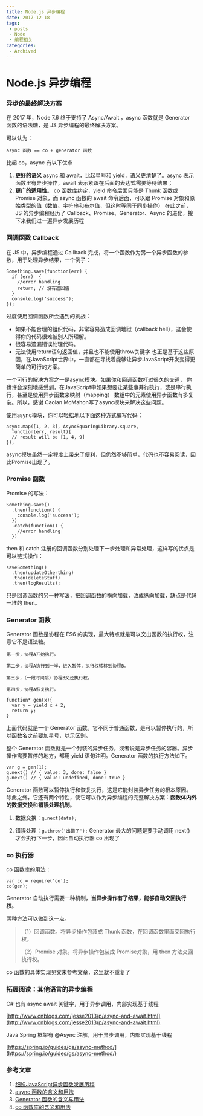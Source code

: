 ```yaml
---
title: Node.js 异步编程
date: 2017-12-18
tags:
 - posts
 - Node
 - 编程相关
categories: 
 - Archived
---
```

# Node.js 异步编程





### 异步的最终解决方案

在 2017 年，Node 7.6 终于支持了 Async/Await ，async 函数就是 Generator 函数的语法糖，是 JS 异步编程的最终解决方案。

可以认为：

`async 函数 == co + generator 函数`

比起 co，async 有以下优点

1. **更好的语义** async 和 await，比起星号和 yield，语义更清楚了。async 表示函数里有异步操作，await 表示紧跟在后面的表达式需要等待结果；
2. **更广的适用性**。 co 函数库约定，yield 命令后面只能是 Thunk 函数或 Promise 对象，而 async 函数的 await 命令后面，可以跟 Promise 对象和原始类型的值（数值、字符串和布尔值，但这时等同于同步操作）
在此之前，JS 的异步编程经历了 Callback、Promise、Generator、Async 的进化，接下来我们过一遍异步发展历程

### 回调函数 Callback

在 JS 中，异步编程通过 Callback 完成，将一个函数作为另一个异步函数的参数，用于处理异步结果，一个例子：

```
Something.save(function(err) {  
  if (err)  {
    //error handling
    return; // 没有返回值
  }
  console.log('success');
});
```

过度使用回调函数所会遇到的挑战：

* 如果不能合理的组织代码，非常容易造成回调地狱（callback hell），这会使得你的代码很难被别人所理解。
* 很容易遗漏错误处理代码。
* 无法使用return语句返回值，并且也不能使用throw关键字
也正是基于这些原因，在JavaScript世界中，一直都在寻找着能够让异步JavaScript开发变得更简单的可行的方案。

一个可行的解决方案之一是async模块。如果你和回调函数打过很久的交道， 你也许会深刻地感受到，在JavaScript中如果想要让某些事并行执行，或是串行执行，甚至是使用异步函数来映射（mapping） 数组中的元素使用异步函数有多复杂。所以，感谢 Caolan McMahon写了async模块来解决这些问题。

使用async模块，你可以轻松地以下面这种方式编写代码：

```
async.map([1, 2, 3], AsyncSquaringLibrary.square,  
  function(err, result){
  // result will be [1, 4, 9]
});
```

async模块虽然一定程度上带来了便利，但仍然不够简单，代码也不容易阅读，因此Promise出现了。

### Promise 函数

Promise 的写法：

```
Something.save()  
  .then(function() {
    console.log('success');
  })
  .catch(function() {
    //error handling
  })
```

then 和 catch 注册的回调函数分别处理下一步处理和异常处理，这样写的优点是可以链式操作：

```
saveSomething()  
  .then(updateOtherthing)
  .then(deleteStuff)  
  .then(logResults);
```

只是回调函数的另一种写法，把回调函数的横向加载，改成纵向加载，缺点是代码一堆的 then。

### Generator 函数

Generator 函数是协程在 ES6 的实现，最大特点就是可以交出函数的执行权，注意它不是语法糖。

```
第一步，协程A开始执行。

第二步，协程A执行到一半，进入暂停，执行权转移到协程B。

第三步，（一段时间后）协程B交还执行权。

第四步，协程A恢复执行。
```

```
function* gen(x){
  var y = yield x + 2;
  return y;
}
```

上面代码就是一个 Generator 函数。它不同于普通函数，是可以暂停执行的，所以函数名之前要加星号，以示区别。

整个 Generator 函数就是一个封装的异步任务，或者说是异步任务的容器。异步操作需要暂停的地方，都用 yield 语句注明。Generator 函数的执行方法如下。

```
var g = gen(1);
g.next() // { value: 3, done: false }
g.next() // { value: undefined, done: true }
```

Generator 函数可以暂停执行和恢复执行，这是它能封装异步任务的根本原因。除此之外，它还有两个特性，使它可以作为异步编程的完整解决方案：**函数体内外的数据交换**和**错误处理机制**。

1. 数据交换：`g.next(data);`

2. 错误处理：`g.throw('出错了');`
Generator 最大的问题是要手动调用 next() 才会执行下一步，因此自动执行器 co 出现了

### co 执行器

co 函数库的用法：

```
var co = require('co');
co(gen);
```

Generator 自动执行需要一种机制，**当异步操作有了结果，能够自动交回执行权**。 

两种方法可以做到这一点。

> （1）回调函数。将异步操作包装成 Thunk 函数，在回调函数里面交回执行权。
> 
> 
> （2）Promise 对象。将异步操作包装成 Promise对象，用 then 方法交回执行权。

co 函数的具体实现见文末参考文章，这里就不重复了

### 拓展阅读：其他语言的异步编程

C# 也有 async await 关键字，用于异步调用，内部实现基于线程 

[http://www.cnblogs.com/jesse2013/p/async-and-await.html](http://www.cnblogs.com/jesse2013/p/async-and-await.html)

Java Spring 框架有 @Async 注解，用于异步调用，内部实现基于线程 

[https://spring.io/guides/gs/async-method/](https://spring.io/guides/gs/async-method/)

### 参考文章

1. [细说JavaScript异步函数发展历程](http://www.csdn.net/article/2015-09-08/2825643-asynchronous-javascript)
2. [async 函数的含义和用法](http://www.ruanyifeng.com/blog/2015/05/async.html)
3. [Generator 函数的含义与用法](http://www.ruanyifeng.com/blog/2015/04/generator.html)
4. [co 函数库的含义和用法](http://www.ruanyifeng.com/blog/2015/05/co.html)


